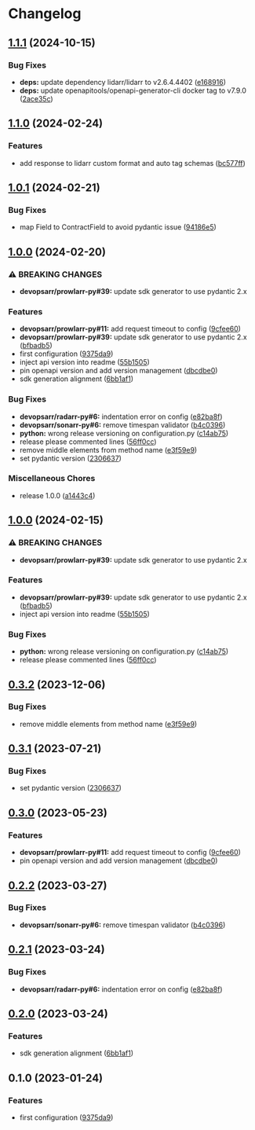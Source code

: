 # Changelog

## [1.1.1](https://github.com/devopsarr/lidarr-py/compare/v1.1.0...v1.1.1) (2024-10-15)


### Bug Fixes

* **deps:** update dependency lidarr/lidarr to v2.6.4.4402 ([e168916](https://github.com/devopsarr/lidarr-py/commit/e1689161274b803f7264b6721a42757f6908c1d7))
* **deps:** update openapitools/openapi-generator-cli docker tag to v7.9.0 ([2ace35c](https://github.com/devopsarr/lidarr-py/commit/2ace35ce5fdf4f1184e9c08820787b335b11c23a))

## [1.1.0](https://github.com/devopsarr/lidarr-py/compare/v1.0.1...v1.1.0) (2024-02-24)


### Features

* add response to lidarr custom format and auto tag schemas ([bc577ff](https://github.com/devopsarr/lidarr-py/commit/bc577ff69ce44baa909a62b6b7e3b07abbbc000d))

## [1.0.1](https://github.com/devopsarr/lidarr-py/compare/v1.0.0...v1.0.1) (2024-02-21)


### Bug Fixes

* map Field to ContractField to avoid pydantic issue ([94186e5](https://github.com/devopsarr/lidarr-py/commit/94186e5f6ff0ec3decc13a4114927dab78903d08))

## [1.0.0](https://github.com/devopsarr/lidarr-py/compare/v1.0.0...v1.0.0) (2024-02-20)


### ⚠ BREAKING CHANGES

* **devopsarr/prowlarr-py#39:** update sdk generator to use pydantic 2.x

### Features

* **devopsarr/prowlarr-py#11:** add request timeout to config ([9cfee60](https://github.com/devopsarr/lidarr-py/commit/9cfee60dd06d4d4c520f8db0c17014f1fc080a7c))
* **devopsarr/prowlarr-py#39:** update sdk generator to use pydantic 2.x ([bfbadb5](https://github.com/devopsarr/lidarr-py/commit/bfbadb533d4204a252f5cde0b6fdc3beb0ab3ce3))
* first configuration ([9375da9](https://github.com/devopsarr/lidarr-py/commit/9375da9628dd69968e34f4fa430f077805d0230a))
* inject api version into readme ([55b1505](https://github.com/devopsarr/lidarr-py/commit/55b150591f9b1a5a0f280f6df06d1f996054b717))
* pin openapi version and add version management ([dbcdbe0](https://github.com/devopsarr/lidarr-py/commit/dbcdbe05994b37bd288805d3e1653b02d3925cda))
* sdk generation alignment ([6bb1af1](https://github.com/devopsarr/lidarr-py/commit/6bb1af1589bb8cf625fca37d33b2a9ae62d98df2))


### Bug Fixes

* **devopsarr/radarr-py#6:** indentation error on config ([e82ba8f](https://github.com/devopsarr/lidarr-py/commit/e82ba8fe87c66e27aae261676747eb701ad6c851))
* **devopsarr/sonarr-py#6:** remove timespan validator ([b4c0396](https://github.com/devopsarr/lidarr-py/commit/b4c03962b24e2b10a233f2e0347631b64afaf208))
* **python:** wrong release versioning on configuration.py ([c14ab75](https://github.com/devopsarr/lidarr-py/commit/c14ab75033b6286cdc2d2add49ed5b36d40290ac))
* release please commented lines ([56ff0cc](https://github.com/devopsarr/lidarr-py/commit/56ff0cc5b7e2c54b7fa4b202d8924e7658134dad))
* remove middle elements from method name ([e3f59e9](https://github.com/devopsarr/lidarr-py/commit/e3f59e99d71c1b80980869036ef6ff9d0984f502))
* set pydantic version ([2306637](https://github.com/devopsarr/lidarr-py/commit/2306637b89faadfcdf666f20c932774d86cba7c5))


### Miscellaneous Chores

* release 1.0.0 ([a1443c4](https://github.com/devopsarr/lidarr-py/commit/a1443c4b1d7702f951775e2c1d0971734631d95d))

## [1.0.0](https://github.com/devopsarr/lidarr-py/compare/v0.3.2...v1.0.0) (2024-02-15)


### ⚠ BREAKING CHANGES

* **devopsarr/prowlarr-py#39:** update sdk generator to use pydantic 2.x

### Features

* **devopsarr/prowlarr-py#39:** update sdk generator to use pydantic 2.x ([bfbadb5](https://github.com/devopsarr/lidarr-py/commit/bfbadb533d4204a252f5cde0b6fdc3beb0ab3ce3))
* inject api version into readme ([55b1505](https://github.com/devopsarr/lidarr-py/commit/55b150591f9b1a5a0f280f6df06d1f996054b717))


### Bug Fixes

* **python:** wrong release versioning on configuration.py ([c14ab75](https://github.com/devopsarr/lidarr-py/commit/c14ab75033b6286cdc2d2add49ed5b36d40290ac))
* release please commented lines ([56ff0cc](https://github.com/devopsarr/lidarr-py/commit/56ff0cc5b7e2c54b7fa4b202d8924e7658134dad))

## [0.3.2](https://github.com/devopsarr/lidarr-py/compare/v0.3.1...v0.3.2) (2023-12-06)


### Bug Fixes

* remove middle elements from method name ([e3f59e9](https://github.com/devopsarr/lidarr-py/commit/e3f59e99d71c1b80980869036ef6ff9d0984f502))

## [0.3.1](https://github.com/devopsarr/lidarr-py/compare/v0.3.0...v0.3.1) (2023-07-21)


### Bug Fixes

* set pydantic version ([2306637](https://github.com/devopsarr/lidarr-py/commit/2306637b89faadfcdf666f20c932774d86cba7c5))

## [0.3.0](https://github.com/devopsarr/lidarr-py/compare/v0.2.2...v0.3.0) (2023-05-23)


### Features

* **devopsarr/prowlarr-py#11:** add request timeout to config ([9cfee60](https://github.com/devopsarr/lidarr-py/commit/9cfee60dd06d4d4c520f8db0c17014f1fc080a7c))
* pin openapi version and add version management ([dbcdbe0](https://github.com/devopsarr/lidarr-py/commit/dbcdbe05994b37bd288805d3e1653b02d3925cda))

## [0.2.2](https://github.com/devopsarr/lidarr-py/compare/v0.2.1...v0.2.2) (2023-03-27)


### Bug Fixes

* **devopsarr/sonarr-py#6:** remove timespan validator ([b4c0396](https://github.com/devopsarr/lidarr-py/commit/b4c03962b24e2b10a233f2e0347631b64afaf208))

## [0.2.1](https://github.com/devopsarr/lidarr-py/compare/v0.2.0...v0.2.1) (2023-03-24)


### Bug Fixes

* **devopsarr/radarr-py#6:** indentation error on config ([e82ba8f](https://github.com/devopsarr/lidarr-py/commit/e82ba8fe87c66e27aae261676747eb701ad6c851))

## [0.2.0](https://github.com/devopsarr/lidarr-py/compare/v0.1.0...v0.2.0) (2023-03-24)


### Features

* sdk generation alignment ([6bb1af1](https://github.com/devopsarr/lidarr-py/commit/6bb1af1589bb8cf625fca37d33b2a9ae62d98df2))

## 0.1.0 (2023-01-24)


### Features

* first configuration ([9375da9](https://github.com/devopsarr/lidarr-py/commit/9375da9628dd69968e34f4fa430f077805d0230a))
